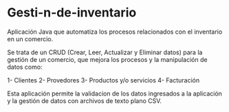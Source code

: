 # Gesti-n-de-inventario
Aplicación Java que automatiza los procesos relacionados con el inventario en un comercio.

Se trata de un CRUD (Crear, Leer, Actualizar y Eliminar datos) para la gestión de un comercio, que mejora los procesos y la manipulación
de datos como:

1- Clientes
2- Provedores
3- Productos y/o servicios
4- Facturación

Esta aplicación permite la validacion de los datos ingresados a la aplicación y la gestión de datos con archivos de texto plano CSV.
